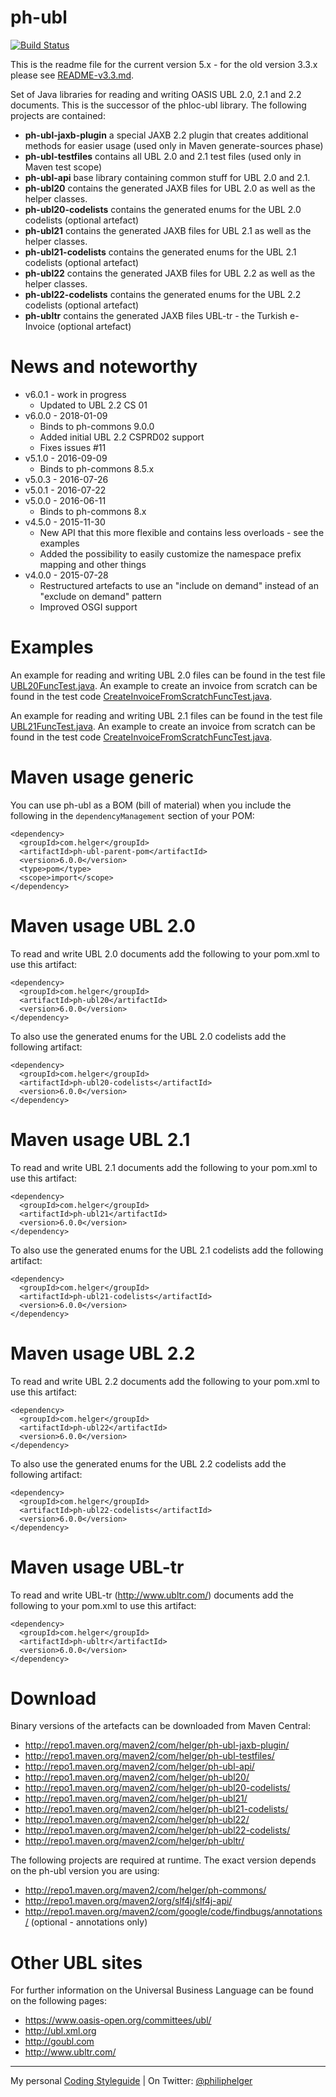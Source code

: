 # ph-ubl

[![Build Status](https://travis-ci.org/phax/ph-ubl.svg?branch=master)](https://travis-ci.org/phax/ph-ubl)
﻿

This is the readme file for the current version 5.x - for the old version 3.3.x please see [README-v3.3.md](https://github.com/phax/ph-ubl/blob/master/README-v3.3.md).

Set of Java libraries for reading and writing OASIS UBL 2.0, 2.1 and 2.2 documents.
This is the successor of the phloc-ubl library.
The following projects are contained:

  * **ph-ubl-jaxb-plugin** a special JAXB 2.2 plugin that creates additional methods for easier usage (used only in Maven generate-sources phase) 
  * **ph-ubl-testfiles** contains all UBL 2.0 and 2.1 test files (used only in Maven test scope)
  * **ph-ubl-api** base library containing common stuff for UBL 2.0 and 2.1.
  * **ph-ubl20** contains the generated JAXB files for UBL 2.0 as well as the helper classes.
  * **ph-ubl20-codelists** contains the generated enums for the UBL 2.0 codelists (optional artefact)
  * **ph-ubl21** contains the generated JAXB files for UBL 2.1 as well as the helper classes.
  * **ph-ubl21-codelists** contains the generated enums for the UBL 2.1 codelists (optional artefact)
  * **ph-ubl22** contains the generated JAXB files for UBL 2.2 as well as the helper classes.
  * **ph-ubl22-codelists** contains the generated enums for the UBL 2.2 codelists (optional artefact)
  * **ph-ubltr** contains the generated JAXB files UBL-tr - the Turkish e-Invoice (optional artefact)
  
# News and noteworthy

* v6.0.1 - work in progress
  * Updated to UBL 2.2 CS 01
* v6.0.0 - 2018-01-09
  * Binds to ph-commons 9.0.0
  * Added initial UBL 2.2 CSPRD02 support
  * Fixes issues #11
* v5.1.0 - 2016-09-09
  * Binds to ph-commons 8.5.x
* v5.0.3 - 2016-07-26
* v5.0.1 - 2016-07-22 
* v5.0.0 - 2016-06-11
  * Binds to ph-commons 8.x 
* v4.5.0 - 2015-11-30
  * New API that this more flexible and contains less overloads - see the examples
  * Added the possibility to easily customize the namespace prefix mapping and other things
* v4.0.0 - 2015-07-28
  * Restructured artefacts to use an "include on demand" instead of an "exclude on demand" pattern
  * Improved OSGI support

# Examples

An example for reading and writing UBL 2.0 files can be found in the test file [UBL20FuncTest.java](https://github.com/phax/ph-ubl/blob/master/ph-ubl20/src/test/java/com/helger/ubl20/UBL20FuncTest.java).
An example to create an invoice from scratch can be found in the test code [CreateInvoiceFromScratchFuncTest.java](https://github.com/phax/ph-ubl/blob/master/ph-ubl20/src/test/java/com/helger/ubl20/CreateInvoiceFromScratchFuncTest.java).

An example for reading and writing UBL 2.1 files can be found in the test file [UBL21FuncTest.java](https://github.com/phax/ph-ubl/blob/master/ph-ubl21/src/test/java/com/helger/ubl21/UBL21FuncTest.java).
An example to create an invoice from scratch can be found in the test code [CreateInvoiceFromScratchFuncTest.java](https://github.com/phax/ph-ubl/blob/master/ph-ubl21/src/test/java/com/helger/ubl21/CreateInvoiceFromScratchFuncTest.java).

# Maven usage generic
You can use ph-ubl as a BOM (bill of material) when you include the following in the `dependencyManagement` section of your POM:
```
<dependency>
  <groupId>com.helger</groupId>
  <artifactId>ph-ubl-parent-pom</artifactId>
  <version>6.0.0</version>
  <type>pom</type>
  <scope>import</scope>
</dependency>
```

# Maven usage UBL 2.0
To read and write UBL 2.0 documents add the following to your pom.xml to use this artifact:

```
<dependency>
  <groupId>com.helger</groupId>
  <artifactId>ph-ubl20</artifactId>
  <version>6.0.0</version>
</dependency>
```

To also use the generated enums for the UBL 2.0 codelists add the following artifact:

```
<dependency>
  <groupId>com.helger</groupId>
  <artifactId>ph-ubl20-codelists</artifactId>
  <version>6.0.0</version>
</dependency>
```

# Maven usage UBL 2.1
To read and write UBL 2.1 documents add the following to your pom.xml to use this artifact:

```
<dependency>
  <groupId>com.helger</groupId>
  <artifactId>ph-ubl21</artifactId>
  <version>6.0.0</version>
</dependency>
```

To also use the generated enums for the UBL 2.1 codelists add the following artifact:

```
<dependency>
  <groupId>com.helger</groupId>
  <artifactId>ph-ubl21-codelists</artifactId>
  <version>6.0.0</version>
</dependency>
```

# Maven usage UBL 2.2
To read and write UBL 2.2 documents add the following to your pom.xml to use this artifact:

```
<dependency>
  <groupId>com.helger</groupId>
  <artifactId>ph-ubl22</artifactId>
  <version>6.0.0</version>
</dependency>
```

To also use the generated enums for the UBL 2.2 codelists add the following artifact:

```
<dependency>
  <groupId>com.helger</groupId>
  <artifactId>ph-ubl22-codelists</artifactId>
  <version>6.0.0</version>
</dependency>
```

# Maven usage UBL-tr
To read and write UBL-tr (http://www.ubltr.com/) documents add the following to your pom.xml to use this artifact:

```
<dependency>
  <groupId>com.helger</groupId>
  <artifactId>ph-ubltr</artifactId>
  <version>6.0.0</version>
</dependency>
```

# Download
Binary versions of the artefacts can be downloaded from Maven Central:

  * http://repo1.maven.org/maven2/com/helger/ph-ubl-jaxb-plugin/
  * http://repo1.maven.org/maven2/com/helger/ph-ubl-testfiles/
  * http://repo1.maven.org/maven2/com/helger/ph-ubl-api/
  * http://repo1.maven.org/maven2/com/helger/ph-ubl20/
  * http://repo1.maven.org/maven2/com/helger/ph-ubl20-codelists/
  * http://repo1.maven.org/maven2/com/helger/ph-ubl21/
  * http://repo1.maven.org/maven2/com/helger/ph-ubl21-codelists/
  * http://repo1.maven.org/maven2/com/helger/ph-ubl22/
  * http://repo1.maven.org/maven2/com/helger/ph-ubl22-codelists/
  * http://repo1.maven.org/maven2/com/helger/ph-ubltr/
  
The following projects are required at runtime. The exact version depends on the ph-ubl version you are using:

  * http://repo1.maven.org/maven2/com/helger/ph-commons/
  * http://repo1.maven.org/maven2/org/slf4j/slf4j-api/
  * http://repo1.maven.org/maven2/com/google/code/findbugs/annotations/ (optional - annotations only)

# Other UBL sites

For further information on the Universal Business Language can be found on the following pages:

  * https://www.oasis-open.org/committees/ubl/
  * http://ubl.xml.org
  * http://goubl.com
  * http://www.ubltr.com/

---

My personal [Coding Styleguide](https://github.com/phax/meta/blob/master/CodingStyleguide.md) |
On Twitter: <a href="https://twitter.com/philiphelger">@philiphelger</a>
